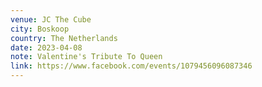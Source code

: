 ```yaml
---
venue: JC The Cube
city: Boskoop
country: The Netherlands
date: 2023-04-08
note: Valentine's Tribute To Queen
link: https://www.facebook.com/events/1079456096087346
---
```

